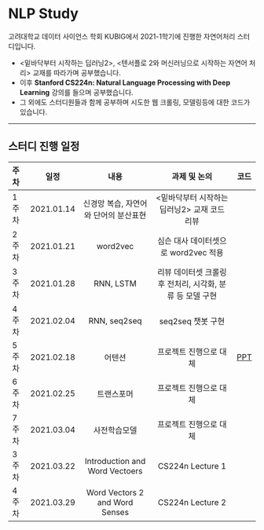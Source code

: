 # NLP Study
고려대학교 데이터 사이언스 학회 KUBIG에서 2021-1학기에 진행한 자연어처리 스터디입니다.  
* <밑바닥부터 시작하는 딥러닝2>, <텐서플로 2와 머신러닝으로 시작하는 자연어 처리> 교재를 따라가며 공부했습니다.  
* 이후 **Stanford CS224n: Natural Language Processing with Deep Learning** 강의를 들으며 공부했습니다.
* 그 외에도 스터디원들과 함께 공부하며 시도한 웹 크롤링, 모델링등에 대한 코드가 있습니다.

--- 

## 스터디 진행 일정

|   주차   |   일정   |   내용   |   과제 및 논의   |   코드   |
|:----------------------------|:----------------------------:|:--------------------:|:-------------------:|:-----------------:|
|  1주차  | 2021.01.14 | 신경망 복습, 자연어와 단어의 분산표현 | <밑바닥부터 시작하는 딥러닝2> 교재 코드 리뷰 | |
|  2주차  | 2021.01.21 | word2vec | 심슨 대사 데이터셋으로 word2vec 적용 | |
|  3주차  | 2021.01.28 | RNN, LSTM | 리뷰 데이터셋 크롤링 후 전처리, 시각화, 분류 등 모델 구현 | | 
|  4주차  | 2021.02.04 | RNN, seq2seq | seq2seq 챗봇 구현 | |
|  5주차  | 2021.02.18 | 어텐션 | 프로젝트 진행으로 대체 | [PPT](d) | 
|  6주차  | 2021.02.25 | 트랜스포머 | 프로젝트 진행으로 대체 | | 
|  7주차  | 2021.03.04 | 사전학습모델 | 프로젝트 진행으로 대체 | |
|  3주차  | 2021.03.22 | Introduction and Word Vectoers | CS224n Lecture 1 | | 
|  4주차  | 2021.03.29 | Word Vectors 2 and Word Senses | CS224n Lecture 2 | |
